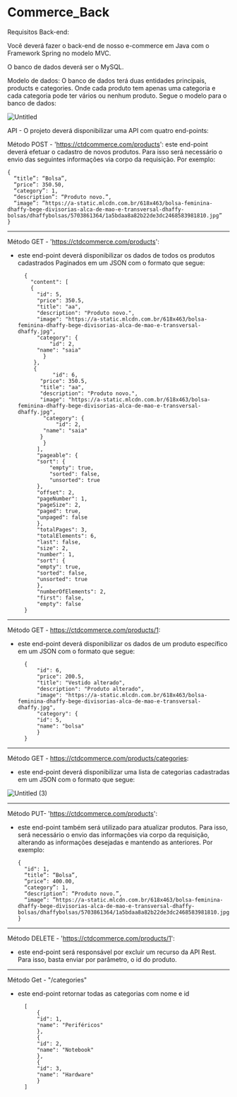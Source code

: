# Commerce_Back

Requisitos Back-end:

Você deverá fazer o back-end de nosso e-commerce em Java com o Framework Spring no modelo MVC.

O banco de dados deverá ser o MySQL. 

Modelo de dados: O banco de dados terá duas entidades principais, products e categories. Onde cada produto tem apenas uma categoria e cada categoria pode ter vários ou nenhum produto.  Segue o modelo para o banco de dados:
	
![Untitled](https://user-images.githubusercontent.com/86542760/162210640-407ed3d0-2733-41c6-904f-55ddb61e348b.png)


API - O projeto deverá disponibilizar uma API com quatro end-points: 

Método POST - 'https://ctdcommerce.com/products': este end-point deverá efetuar o cadastro de novos produtos. Para isso será necessário o envio das seguintes informações via corpo da requisição. Por exemplo:

    {
      “title”: “Bolsa”,
      “price”: 350.50,
      “category”: 1,
      “description”: “Produto novo.”,
      “image”: ”https://a-static.mlcdn.com.br/618x463/bolsa-feminina-dhaffy-bege-divisorias-alca-de-mao-e-transversal-dhaffy-bolsas/dhaffybolsas/5703861364/1a5bdaa8a82b22de3dc2468583981810.jpg”
    }
---

Método GET - 'https://ctdcommerce.com/products': 
- este end-point deverá disponibilizar os dados de todos os produtos cadastrados Paginados em um JSON com o formato que segue:


		{
		  "content": [
		  {
		    "id": 5,
		    "price": 350.5,
		    "title": "aa",
		    "description": "Produto novo.",
		    "image": "https://a-static.mlcdn.com.br/618x463/bolsa-feminina-dhaffy-bege-divisorias-alca-de-mao-e-transversal-dhaffy.jpg",
		    "category": {
		    	"id": 2,
			"name": "saia"
			  }
		   },
		   {
	             "id": 6,
		     "price": 350.5,
		     "title": "aa",
		     "description": "Produto novo.",
		     "image": "https://a-static.mlcdn.com.br/618x463/bolsa-feminina-dhaffy-bege-divisorias-alca-de-mao-e-transversal-dhaffy.jpg",
		      "category": {
		          "id": 2,
			  "name": "saia"
			 }
		      }
		    ],
		    "pageable": {
			"sort": {
			    "empty": true,
			    "sorted": false,
			    "unsorted": true
			},
			"offset": 2,
			"pageNumber": 1,
			"pageSize": 2,
			"paged": true,
			"unpaged": false
		    },
		    "totalPages": 3,
		    "totalElements": 6,
		    "last": false,
		    "size": 2,
		    "number": 1,
		    "sort": {
			"empty": true,
			"sorted": false,
			"unsorted": true
		    },
		    "numberOfElements": 2,
		    "first": false,
		    "empty": false
		}

---
Método GET - https://ctdcommerce.com/products/1: 
- este end-point deverá disponibilizar os dados de um produto específico em um JSON  com o formato que segue:

		{
		    "id": 6,
		    "price": 200.5,
		    "title": "Vestido alterado",
		    "description": "Produto alterado",
		    "image": "https://a-static.mlcdn.com.br/618x463/bolsa-feminina-dhaffy-bege-divisorias-alca-de-mao-e-transversal-dhaffy.jpg",
		    "category": {
			"id": 5,
			"name": "bolsa"
		    }
		}

---
Método GET - https://ctdcommerce.com/products/categories: 
- este end-point deverá disponibilizar uma lista de categorias cadastradas em um JSON  com o formato que segue:

![Untitled (3)](https://user-images.githubusercontent.com/86542760/162217847-c47ac642-31cd-4e8e-837b-87c572241ca4.png)

---
Método PUT- 'https://ctdcommerce.com/products': 
- este end-point também será utilizado para atualizar produtos. Para isso, será necessário o envio das informações via corpo da requisição, alterando as informações desejadas e mantendo as anteriores. Por exemplo:

      {
        "id": 1,
        “title”: “Bolsa”,
        “price”: 400.00,
        “category”: 1,
        “description”: “Produto novo.”,
        “image”: ”https://a-static.mlcdn.com.br/618x463/bolsa-feminina-dhaffy-bege-divisorias-alca-de-mao-e-transversal-dhaffy-bolsas/dhaffybolsas/5703861364/1a5bdaa8a82b22de3dc2468583981810.jpg”
      }
---
Método DELETE - 'https://ctdcommerce.com/products/1': 
- este end-point será responsável por excluir um recurso da API Rest. Para isso, basta enviar por parâmetro, o id do produto.

---
Método Get - "/categories"
- este end-point retornar todas as categorias com nome e id

		[
		    {
			"id": 1,
			"name": "Periféricos"
		    },
		    {
			"id": 2,
			"name": "Notebook"
		    },
		    {
			"id": 3,
			"name": "Hardware"
		    }
		]
